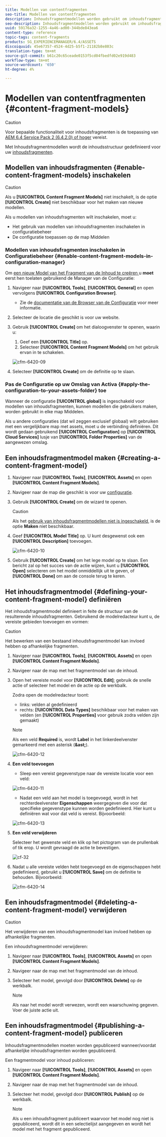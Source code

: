 ```yaml
---
title: Modellen van contentfragmenten
seo-title: Modellen van contentfragmenten
description: Inhoudsfragmentmodellen worden gebruikt om inhoudsfragmenten met gestructureerde inhoud te maken.
seo-description: Inhoudsfragmentmodellen worden gebruikt om inhoudsfragmenten met gestructureerde inhoud te maken.
uuid: 59176a32-1255-4a46-ad00-344bde843ea6
content-type: reference
topic-tags: content-fragments
products: SG_EXPERIENCEMANAGER/6.4/ASSETS
discoiquuid: 45e67357-4524-4d25-b5f1-21182b8e803c
translation-type: tm+mt
source-git-commit: b61c20c65ceade0153f5cd04fbedfd02e919d483
workflow-type: tm+mt
source-wordcount: '650'
ht-degree: 4%

---
```



# Modellen van contentfragmenten {#content-fragment-models}

>[!CAUTION]
>
>Voor bepaalde functionaliteit voor inhoudsfragmenten is de toepassing van [AEM 6.4 Service Pack 2 (6.4.2.0) of hoger](../release-notes/sp-release-notes.md) vereist.

Met Inhoudsfragmentmodellen wordt de inhoudsstructuur gedefinieerd voor uw [inhoudsfragmenten](content-fragments.md).

## Modellen van inhoudsfragmenten {#enable-content-fragment-models} inschakelen

>[!CAUTION]
>
>Als u **[!UICONTROL Content Fragment Models]** niet inschakelt, is de optie **[!UICONTROL Create]** niet beschikbaar voor het maken van nieuwe modellen.

Als u modellen van inhoudsfragmenten wilt inschakelen, moet u:

* Het gebruik van modellen van inhoudsfragmenten inschakelen in configuratiebeheer
* De configuratie toepassen op de map Middelen

### Modellen van inhoudsfragmenten inschakelen in Configuratiebeheer {#enable-content-fragment-models-in-configuration-manager}

Om [een nieuw Model van het Fragment van de Inhoud te creëren ](#creating-a-content-fragment-model) u **moet** eerst hen toelaten gebruikend de Manager van de Configuratie:

1. Navigeer naar **[!UICONTROL Tools]**, **[!UICONTROL General]** en open vervolgens **[!UICONTROL Configuration Browser]**.
   * Zie de [documentatie van de Browser van de Configuratie](/help/sites-administering/configurations.md) voor meer informatie.
1. Selecteer de locatie die geschikt is voor uw website.
1. Gebruik **[!UICONTROL Create]** om het dialoogvenster te openen, waarin u:

   1. Geef een **[!UICONTROL Title]** op.
   1. Selecteer **[!UICONTROL Content Fragment Models]** om het gebruik ervan in te schakelen.

   ![cfm-6420-09](assets/cfm-6420-09.png)

1. Selecteer **[!UICONTROL Create]** om de definitie op te slaan.

### Pas de Configuratie op uw Omslag van Activa {#apply-the-configuration-to-your-assets-folder} toe

Wanneer de configuratie **[!UICONTROL global]** is ingeschakeld voor modellen van inhoudsfragmenten, kunnen modellen die gebruikers maken, worden gebruikt in elke map Middelen.

Als u andere configuraties (dat wil zeggen exclusief globaal) wilt gebruiken met een vergelijkbare map met assets, moet u de verbinding definiëren. Dit wordt gedaan gebruikend **[!UICONTROL Configuration]** op **[!UICONTROL Cloud Services]** lusje van **[!UICONTROL Folder Properties]** van de aangewezen omslag.

## Een inhoudsfragmentmodel maken {#creating-a-content-fragment-model}

1. Navigeer naar **[!UICONTROL Tools]**, **[!UICONTROL Assets]** en open **[!UICONTROL Content Fragment Models]**.
1. Navigeer naar de map die geschikt is voor uw [configuratie](#enable-content-fragment-models).
1. Gebruik **[!UICONTROL Create]** om de wizard te openen.

   >[!CAUTION]
   >
   >Als het [gebruik van inhoudsfragmentmodellen niet is ingeschakeld](#enable-content-fragment-models), is de optie **Maken** niet beschikbaar.

1. Geef **[!UICONTROL Model Title]** op. U kunt desgewenst ook een **[!UICONTROL Description]** toevoegen.

   ![cfm-6420-10](assets/cfm-6420-10.png)

1. Gebruik **[!UICONTROL Create]** om het lege model op te slaan. Een bericht zal op het succes van de actie wijzen, kunt u **[!UICONTROL Open]** selecteren om het model onmiddellijk uit te geven, of **[!UICONTROL Done]** om aan de console terug te keren.

## Het inhoudsfragmentmodel {#defining-your-content-fragment-model} definiëren

Het inhoudsfragmentmodel definieert in feite de structuur van de resulterende inhoudsfragmenten. Gebruikend de modelredacteur kunt u, de vereiste gebieden toevoegen en vormen:

>[!CAUTION]
>
>Het bewerken van een bestaand inhoudsfragmentmodel kan invloed hebben op afhankelijke fragmenten.

1. Navigeer naar **[!UICONTROL Tools]**, **[!UICONTROL Assets]** en open **[!UICONTROL Content Fragment Models]**.

1. Navigeer naar de map met het fragmentmodel van de inhoud.
1. Open het vereiste model voor **[!UICONTROL Edit]**; gebruik de snelle actie of selecteer het model en de actie op de werkbalk.

   Zodra open de modelredacteur toont:

   * links: velden al gedefinieerd
   * rechts: **[!UICONTROL Data Types]** beschikbaar voor het maken van velden (en **[!UICONTROL Properties]** voor gebruik zodra velden zijn gemaakt)

   >[!NOTE]
   >
   >Als een veld **Required** is, wordt **Label** in het linkerdeelvenster gemarkeerd met een asterisk (**&amp;ast;**).

   ![cfm-6420-12](assets/cfm-6420-12.png)

1. **Een veld toevoegen**

   * Sleep een vereist gegevenstype naar de vereiste locatie voor een veld:

   ![cfm-6420-11](assets/cfm-6420-11.png)

   * Nadat een veld aan het model is toegevoegd, wordt in het rechterdeelvenster **Eigenschappen** weergegeven die voor dat specifieke gegevenstype kunnen worden gedefinieerd. Hier kunt u definiëren wat voor dat veld is vereist. Bijvoorbeeld:

   ![cfm-6420-13](assets/cfm-6420-13.png)

1. **Een veld verwijderen**

   Selecteer het gewenste veld en klik op het pictogram van de prullenbak of tik erop. U wordt gevraagd de actie te bevestigen.

   ![cf-32](assets/cf-32.png)

1. Nadat u alle vereiste velden hebt toegevoegd en de eigenschappen hebt gedefinieerd, gebruikt u **[!UICONTROL Save]** om de definitie te behouden. Bijvoorbeeld:

   ![cfm-6420-14](assets/cfm-6420-14.png)

## Een inhoudsfragmentmodel {#deleting-a-content-fragment-model} verwijderen

>[!CAUTION]
>
>Het verwijderen van een inhoudsfragmentmodel kan invloed hebben op afhankelijke fragmenten.

Een inhoudsfragmentmodel verwijderen:

1. Navigeer naar **[!UICONTROL Tools]**, **[!UICONTROL Assets]** en open **[!UICONTROL Content Fragment Models]**.

1. Navigeer naar de map met het fragmentmodel van de inhoud.
1. Selecteer het model, gevolgd door **[!UICONTROL Delete]** op de werkbalk.

   >[!NOTE]
   >
   >Als naar het model wordt verwezen, wordt een waarschuwing gegeven. Voer de juiste actie uit.

## Een inhoudsfragmentmodel {#publishing-a-content-fragment-model} publiceren

Inhoudsfragmentmodellen moeten worden gepubliceerd wanneer/voordat afhankelijke inhoudsfragmenten worden gepubliceerd.

Een fragmentmodel voor inhoud publiceren:

1. Navigeer naar **[!UICONTROL Tools]**, **[!UICONTROL Assets]** en open **[!UICONTROL Content Fragment Models]**.

1. Navigeer naar de map met het fragmentmodel van de inhoud.
1. Selecteer het model, gevolgd door **[!UICONTROL Publish]** op de werkbalk.

   >[!NOTE]
   >
   >Als u een inhoudsfragment publiceert waarvoor het model nog niet is gepubliceerd, wordt dit in een selectielijst aangegeven en wordt het model met het fragment gepubliceerd.

